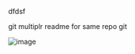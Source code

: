 dfdsf

git multiplr readme for same repo git

![image](https://user-images.githubusercontent.com/94220395/141642245-edc9f418-efb4-4870-ad96-c0d8e1833837.png)
